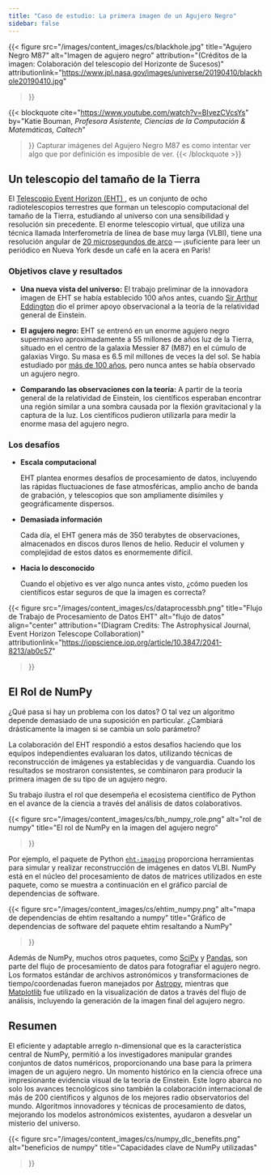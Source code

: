 ```yaml
---
title: "Caso de estudio: La primera imagen de un Agujero Negro"
sidebar: false
---
```


{{< figure
    src="/images/content_images/cs/blackhole.jpg"
    title="Agujero Negro M87"
    alt="Imagen de agujero negro"
    attribution="(Créditos de la imagen: Colaboración del telescopio del Horizonte de Sucesos)"
    attributionlink="https://www.jpl.nasa.gov/images/universe/20190410/blackhole20190410.jpg"
>}}

{{< blockquote cite="https://www.youtube.com/watch?v=BIvezCVcsYs" by="Katie Bouman, *Profesora Asistente, Ciencias de la Computación & Matemáticas, Caltech*"
>}}
Capturar imágenes del Agujero Negro M87 es como intentar ver algo que por definición es imposible de ver. 
{{< /blockquote >}}

## Un telescopio del tamaño de la Tierra

El [ Telescopio Event Horizon (EHT) ](https://eventhorizontelescope.org), es un conjunto de ocho radiotelescopios terrestres que forman un telescopio computacional del tamaño de la Tierra, estudiando al universo con una sensibilidad y resolución sin precedente.  El enorme telescopio virtual, que utiliza una técnica llamada Interferometría de línea de base muy larga (VLBI), tiene una resolución angular de [20 microsegundos de arco][resolution] — ¡suficiente para leer un periódico en Nueva York desde un café en la acera en París!

### Objetivos clave y resultados

* **Una nueva vista del universo:** El trabajo preliminar de la innovadora imagen de EHT se había establecido 100 años antes, cuando [Sir Arthur Eddington][eddington] dio el primer apoyo observacional a la teoría de la relatividad general de Einstein.

* **El agujero negro:** EHT se entrenó en un enorme agujero negro supermasivo aproximadamente a 55 millones de años luz de la Tierra, situado en el centro de la galaxia Messier 87 (M87) en el cúmulo de galaxias Virgo. Su masa es 6.5 mil millones de veces la del sol. Se había estudiado por [más de 100 años](https://www.jpl.nasa.gov/news/news.php?feature=7385), pero nunca antes se había observado un agujero negro.

* **Comparando las observaciones con la teoría:** A partir de la teoría general de la relatividad de Einstein, los científicos esperaban encontrar una región similar a una sombra causada por la flexión gravitacional y la captura de la luz. Los científicos pudieron utilizarla para medir la enorme masa del agujero negro.

### Los desafíos

* **Escala computacional**

    EHT plantea enormes desafíos de procesamiento de datos, incluyendo las rápidas fluctuaciones de fase atmosféricas, amplio ancho de banda de grabación, y telescopios que son ampliamente disímiles y geográficamente dispersos.

* **Demasiada información**

    Cada día, el EHT genera más de 350 terabytes de observaciones, almacenados en discos duros llenos de helio. Reducir el volumen y complejidad de estos datos es enormemente difícil.

* **Hacia lo desconocido**

    Cuando el objetivo es ver algo nunca antes visto, ¿cómo pueden los científicos estar seguros de que la imagen es correcta?

{{< figure
    src="/images/content_images/cs/dataprocessbh.png"
    title="Flujo de Trabajo de Procesamiento de Datos EHT"
    alt="flujo de datos"
    align="center"
    attribution="(Diagram Credits: The Astrophysical Journal, Event Horizon Telescope Collaboration)"
    attributionlink="https://iopscience.iop.org/article/10.3847/2041-8213/ab0c57"
>}}

## El Rol de NumPy

¿Qué pasa si hay un problema con los datos? O tal vez un algoritmo depende demasiado de una suposición en particular. ¿Cambiará drásticamente la imagen si se cambia un solo parámetro?

La colaboración del EHT respondió a estos desafíos haciendo que los equipos independientes evaluaran los datos, utilizando técnicas de reconstrucción de imágenes ya establecidas y de vanguardia. Cuando los resultados se mostraron consistentes, se combinaron para producir la primera imagen de su tipo de un agujero negro.

Su trabajo ilustra el rol que desempeña el ecosistema científico de Python en el avance de la ciencia a través del análisis de datos colaborativos.

{{< figure
    src="/images/content_images/cs/bh_numpy_role.png"
    alt="rol de numpy"
    title="El rol de NumPy en la imagen del agujero negro"
>}}

Por ejemplo, el paquete de Python [`eht-imaging`][ehtim] proporciona herramientas para simular y realizar reconstrucción de imágenes en datos VLBI. NumPy está en el núcleo del procesamiento de datos de matrices utilizados en este paquete, como se muestra a continuación en el gráfico parcial de dependencias de software.

{{< figure
    src="/images/content_images/cs/ehtim_numpy.png"
    alt="mapa de dependencias de ehtim resaltando a numpy"
    title="Gráfico de dependencias de software del paquete ehtim resaltando a NumPy"
>}}

Además de NumPy, muchos otros paquetes, como [SciPy](https://scipy.org) y [Pandas](https://pandas.pydata.org), son parte del flujo de procesamiento de datos para fotografiar el agujero negro. Los formatos estándar de archivos astronómicos y transformaciones de tiempo/coordenadas fueron manejados por [Astropy][astropy], mientras que [Matplotlib][mpl] fue utilizado en la visualización de datos a través del flujo de análisis, incluyendo la generación de la imagen final del agujero negro.

## Resumen

El eficiente y adaptable arreglo n-dimensional que es la característica central de NumPy, permitió a los investigadores manipular grandes conjuntos de datos numéricos, proporcionando una base para la primera imagen de un agujero negro. Un momento histórico en la ciencia ofrece una impresionante evidencia visual de la teoría de Einstein. Este logro abarca no solo los avances tecnológicos sino también la colaboración internacional de más de 200 científicos y algunos de los mejores radio observatorios del mundo.  Algoritmos innovadores y técnicas de procesamiento de datos, mejorando los modelos astronómicos existentes, ayudaron a desvelar un misterio del universo.

{{< figure
    src="/images/content_images/cs/numpy_dlc_benefits.png"
    alt="beneficios de numpy"
    title="Capacidades clave de NumPy utilizadas"
>}}

[resolution]: https://eventhorizontelescope.org/press-release-april-10-2019-astronomers-capture-first-image-black-hole

[eddington]: https://en.wikipedia.org/wiki/Eddington_experiment

[ehtim]: https://github.com/achael/eht-imaging

[astropy]: https://www.astropy.org/
[mpl]: https://matplotlib.org/
